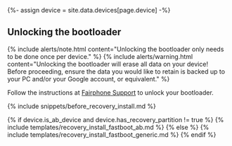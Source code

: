 {%- assign device = site.data.devices[page.device] -%}

## Unlocking the bootloader

{% include alerts/note.html content="Unlocking the bootloader only needs to be done once per device." %}
{% include alerts/warning.html content="Unlocking the bootloader will erase all data on your device!
Before proceeding, ensure the data you would like to retain is backed up to your PC and/or your Google account, or equivalent." %}

Follow the instructions at [Fairphone Support](https://support.fairphone.com/hc/en-us/articles/360048646311-Manage-the-bootloader-of-your-FP3-FP3-) to unlock your bootloader.

{% include snippets/before_recovery_install.md %}

{% if device.is_ab_device and device.has_recovery_partition != true %}
    {% include templates/recovery_install_fastboot_ab.md %}
{% else %}
    {% include templates/recovery_install_fastboot_generic.md %}
{% endif %}
